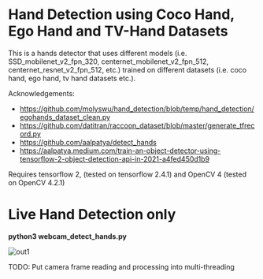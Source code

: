 # Hand Detection using Coco Hand, Ego Hand and TV-Hand Datasets

This is a hands detector that uses different models (i.e. SSD_mobilenet_v2_fpn_320, centernet_mobilenet_v2_fpn_512, centernet_resnet_v2_fpn_512, etc.) 
trained on different datasets (i.e. coco hand, ego hand, tv hand datasets etc.).

Acknowledgements:
- https://github.com/molyswu/hand_detection/blob/temp/hand_detection/egohands_dataset_clean.py
- https://github.com/datitran/raccoon_dataset/blob/master/generate_tfrecord.py
- https://github.com/aalpatya/detect_hands
- https://aalpatya.medium.com/train-an-object-detector-using-tensorflow-2-object-detection-api-in-2021-a4fed450d1b9

Requires tensorflow 2, (tested on tensorflow 2.4.1)
and OpenCV 4 (tested on OpenCV 4.2.1)

# Live Hand Detection only
**python3 webcam_detect_hands.py**
    
![out1](https://github.com/Sabit-Ahmed/HandDetection/blob/master/HandDetection.gif)


TODO: Put camera frame reading and processing into multi-threading

